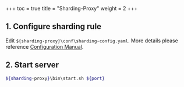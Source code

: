 +++
toc = true
title = "Sharding-Proxy"
weight = 2
+++

## 1. Configure sharding rule

Edit `${sharding-proxy}\conf\sharding-config.yaml`. More details please reference [Configuration Manual](/07-sharding-proxy/02-configuration/). 

## 2. Start server

```sh
${sharding-proxy}\bin\start.sh ${port}
```
